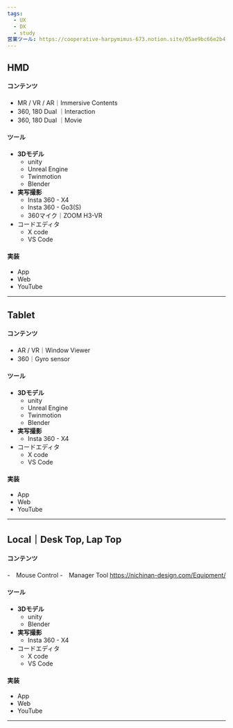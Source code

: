 ```yaml
---
tags:
  - UX
  - DX
  - study
営業ツール: https://cooperative-harpymimus-673.notion.site/05ae9bc66e2b42649532b57c656fdd9c
---
```

## HMD
#### コンテンツ
- MR / VR / AR｜Immersive Contents
- 360, 180 Dual ｜Interaction
- 360, 180 Dual ｜Movie
#### ツール
- **3Dモデル**
	- unity
	- Unreal Engine
	- Twinmotion
	- Blender
- **実写撮影**
	- Insta 360 - X4
	- Insta 360 - Go3(S)
	- 360マイク｜ZOOM H3-VR
- コードエディタ
	- X code
	- VS Code
#### 実装
- App
- Web
- YouTube

---

## Tablet
#### コンテンツ
- AR / VR｜Window Viewer
- 360｜Gyro sensor
#### ツール
- **3Dモデル**
	- unity
	- Unreal Engine
	- Twinmotion
	- Blender
- **実写撮影**
	- Insta 360 - X4
- コードエディタ
	- X code
	- VS Code
#### 実装
- App
- Web
- YouTube

---

## Local｜Desk Top, Lap Top
#### コンテンツ
-　Mouse Control
-　Manager Tool  https://nichinan-design.com/Equipment/
#### ツール
- **3Dモデル**
	- unity
	- Blender
- **実写撮影**
	- Insta 360 - X4
- コードエディタ
	- X code
	- VS Code
#### 実装
- App
- Web
- YouTube
---
